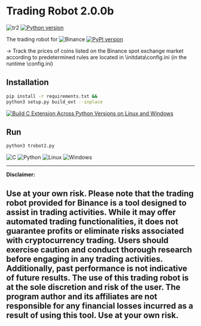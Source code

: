 # Trading Robot 2.0.0b
![tr2](https://img.shields.io/badge/thehomemadecode-Trading_Robot_2-blue)
[![Python version](https://img.shields.io/pypi/pyversions/binance-connector)](https://www.python.org/downloads/)

The trading robot for
![Binance](https://img.shields.io/badge/Binance-FCD535?style=for-the-badge&logo=binance&logoColor=white)
[![PyPI version](https://img.shields.io/pypi/v/binance-connector)](https://pypi.python.org/pypi/binance-connector)

-> Track the prices of coins listed on the Binance spot exchange market according to predetermined rules are located in \initdata\config.ini (in the runtime \config.ini)

## Installation
```bash
pip install -r requirements.txt &&
python3 setup.py build_ext --inplace
```
[![Build C Extension Across Python Versions on Linux and Windows](https://github.com/thehomemadecode/trobot2/actions/workflows/python-package.yml/badge.svg?branch=main)](https://github.com/thehomemadecode/trobot2/actions/workflows/python-package.yml)

## Run
```bash
python3 trobot2.py
```
![C](https://img.shields.io/badge/c-%2300599C.svg?style=for-the-badge&logo=c%2B%2B&logoColor=white)
![Python](https://img.shields.io/badge/python-3670A0?style=for-the-badge&logo=python&logoColor=ffdd54)
![Linux](https://img.shields.io/badge/Linux-FFFFFF?style=for-the-badge&logo=linux&logoColor=black)
![Windows](https://img.shields.io/badge/Windows-0078D6?style=for-the-badge&logo=windows&logoColor=white)

---
**Disclaimer:**

Use at your own risk. Please note that the trading robot provided for Binance is a tool designed to assist in trading activities. While it may offer automated trading functionalities, it does not guarantee profits or eliminate risks associated with cryptocurrency trading. Users should exercise caution and conduct thorough research before engaging in any trading activities. Additionally, past performance is not indicative of future results. The use of this trading robot is at the sole discretion and risk of the user. The program author and its affiliates are not responsible for any financial losses incurred as a result of using this tool. Use at your own risk.
---
